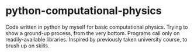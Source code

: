 # python-computational-physics
Code written in python by myself for basic computational physics.
Trying to show a ground-up process, from the very bottom. Programs call only on
readily-available libraries.
Inspired by previously taken university course, to brush up on skills.
